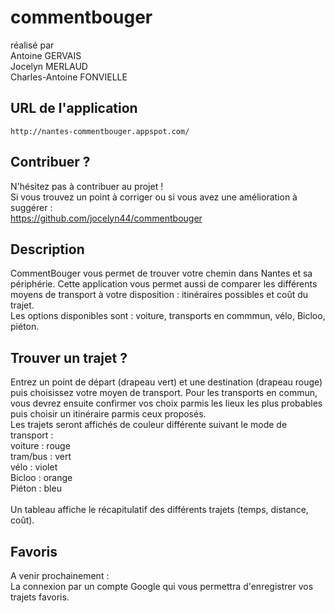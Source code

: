 commentbouger
=============

réalisé par<br/>
			Antoine GERVAIS<br/>
			Jocelyn MERLAUD<br/>
			Charles-Antoine FONVIELLE<br/>

<h2>URL de l'application</h2>

	http://nantes-commentbouger.appspot.com/

<h2>Contribuer ?</h2>

N'hésitez pas à contribuer au projet !<br/>
Si vous trouvez un point à corriger ou si vous avez une amélioration à suggérer :
<br/>
	https://github.com/jocelyn44/commentbouger

<h2>Description</h2>

CommentBouger vous permet de trouver votre chemin dans Nantes et sa périphérie.
Cette application vous permet aussi de comparer les différents moyens de transport à votre disposition : itinéraires possibles et coût du trajet.<br/>
Les options disponibles sont : voiture, transports en commmun, vélo, Bicloo, piéton.

<h2>Trouver un trajet ?</h2>

Entrez un point de départ (drapeau vert) et une destination (drapeau rouge) puis choisissez votre moyen de transport.
Pour les transports en commun, vous devrez ensuite confirmer vos choix parmis les lieux les plus probables puis choisir un itinéraire parmis ceux proposés.
<br/>
Les trajets seront affichés de couleur différente suivant le mode de transport :<br/>
	voiture		: rouge<br/>
	tram/bus	: vert<br/>
	vélo		: violet<br/>
	Bicloo		: orange<br/>
	Piéton		: bleu<br/>
<br/>
Un tableau affiche le récapitulatif des différents trajets (temps, distance, coût).

<h2>Favoris</h2>

A venir prochainement :<br/>
La connexion par un compte Google qui vous permettra d'enregistrer vos trajets favoris.
